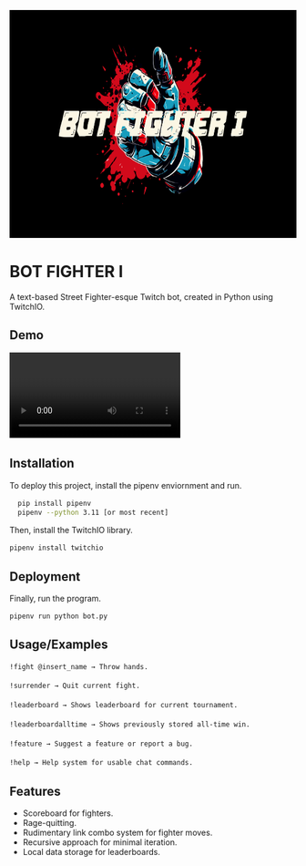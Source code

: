 
<img height="400px" width="auto" src="./assets//botfighterlogoscreen.png"></img>

# BOT FIGHTER I

A text-based Street Fighter-esque Twitch bot, created in Python using TwitchIO. 


## Demo
<video controls autoplay><source src="./assets/botfighter_demo.mp4"></video>

## Installation

To deploy this project, install the pipenv enviornment and run.

```bash
  pip install pipenv
  pipenv --python 3.11 [or most recent]
```

Then, install the TwitchIO library.
```bash
pipenv install twitchio
```
## Deployment

Finally, run the program.

```bash
pipenv run python bot.py
```
## Usage/Examples

```bash
!fight @insert_name → Throw hands.

!surrender → Quit current fight.

!leaderboard → Shows leaderboard for current tournament.

!leaderboardalltime → Shows previously stored all-time win.

!feature → Suggest a feature or report a bug.

!help → Help system for usable chat commands.
```

## Features

- Scoreboard for fighters.
- Rage-quitting.
- Rudimentary link combo system for fighter moves.
- Recursive approach for minimal iteration.
- Local data storage for leaderboards.